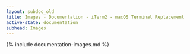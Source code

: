 ```yaml
---
layout: subdoc_old
title: Images - Documentation - iTerm2 - macOS Terminal Replacement
active-state: documentation
subhead: Images
---
```

{% include documentation-images.md %}

